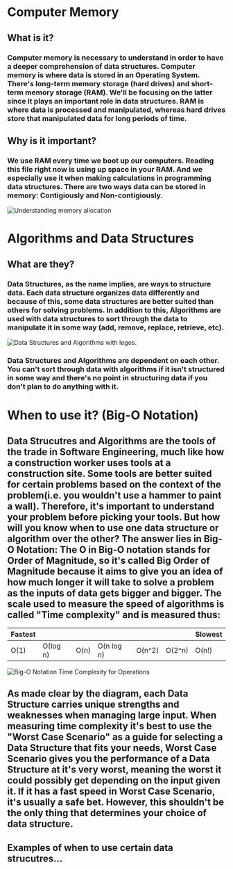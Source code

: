 # Computer Memory

## What is it?
### Computer memory is necessary to understand in order to have a deeper comprehension of data structures. Computer memory is where data is stored in an Operating System. There's long-term memory storage (hard drives) and short-term memory storage (RAM). We'll be focusing on the latter since it plays an important role in data structures. RAM is where data is processed and manipulated, whereas hard drives store that manipulated data for long periods of time.

## Why is it important?
### We use RAM every time we boot up our computers. Reading this file right now is using up space in your RAM. And we especially use it when making calculations in programming data structures. There are two ways data can be stored in memory: Contigiously and Non-contigiously.

![Understanding memory allocation](https://github.com/joehawkens/data-structures-final/blob/main/Assets/MemoryAllocation.PNG)


# Algorithms and Data Structures


## What are they?

### Data Structures, as the name implies, are ways to structure data. Each data structure organizes data differently and because of this, some data structures are better suited than others for solving problems. In addition to this, Algorithms are used with data structures to sort through the data to manipulate it in some way (add, remove, replace, retrieve, etc).

![Data Structures and Algorithms with legos.](https://github.com/joehawkens/data-structures-final/blob/main/Assets/AlgorithmsDiagram.PNG)

### Data Structures and Algorithms are dependent on each other. You can't sort through data with algorithms if it isn't structured in some way and there's no point in structuring data if you don't plan to do anything with it.
  
# When to use it? (Big-O Notation)

## Data Strucutres and Algorithms are the tools of the trade in Software Engineering, much like how a construction worker uses tools at a construction site. Some tools are better suited for certain problems based on the context of the problem(i.e. you wouldn't use a hammer to paint a wall). Therefore, it's important to understand your problem before picking your tools. But how will you know when to use one data structure or algorithm over the other? The answer lies in Big-O Notation: The O in Big-O notation stands for Order of Magnitude, so it's called Big Order of Magnitude because it aims to give you an idea of how much longer it will take to solve a problem as the inputs of data gets bigger and bigger. The scale used to measure the speed of algorithms is called "Time complexity" and is measured thus:



|Fastest||||||Slowest|
|---|---|---|---|---|---|---|
|O(1) | O(log n) | O(n) | O(n log n) | O(n^2) |O(2^n) | O(n!)|


![Big-O Notation Time Complexity for Operations](https://pbs.twimg.com/media/CRW23IcWEAAgpdd.png)

## As made clear by the diagram, each Data Structure carries unique strengths and weaknesses when managing large input. When measuring time complexity it's best to use the "Worst Case Scenario" as a guide for selecting a Data Structure that fits your needs, Worst Case Scenario gives you the performance of a Data Structure at it's very worst, meaning the worst it could possibly get depending on the input given it. If it has a fast speed in Worst Case Scenario, it's usually a safe bet. However, this shouldn't be the only thing that determines your choice of data structure.


## Examples of when to use certain data strucutres...
